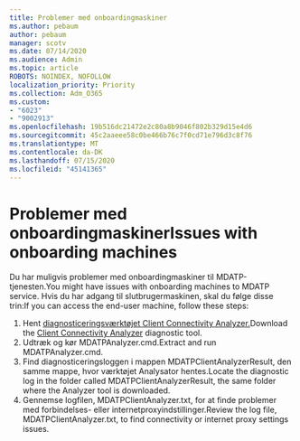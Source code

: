 ```yaml
---
title: Problemer med onboardingmaskiner
ms.author: pebaum
author: pebaum
manager: scotv
ms.date: 07/14/2020
ms.audience: Admin
ms.topic: article
ROBOTS: NOINDEX, NOFOLLOW
localization_priority: Priority
ms.collection: Adm_O365
ms.custom:
- "6023"
- "9002913"
ms.openlocfilehash: 19b516dc21472e2c80a8b9046f802b329d15e4d6
ms.sourcegitcommit: 45c2aaeee58c0be466b76c7f0cd71e796d3c8f76
ms.translationtype: MT
ms.contentlocale: da-DK
ms.lasthandoff: 07/15/2020
ms.locfileid: "45141365"
---
```

# <a name="issues-with-onboarding-machines"></a><span data-ttu-id="c91e0-102">Problemer med onboardingmaskiner</span><span class="sxs-lookup"><span data-stu-id="c91e0-102">Issues with onboarding machines</span></span>

<span data-ttu-id="c91e0-103">Du har muligvis problemer med onboardingmaskiner til MDATP-tjenesten.</span><span class="sxs-lookup"><span data-stu-id="c91e0-103">You might have issues with onboarding machines to MDATP service.</span></span> <span data-ttu-id="c91e0-104">Hvis du har adgang til slutbrugermaskinen, skal du følge disse trin:</span><span class="sxs-lookup"><span data-stu-id="c91e0-104">If you can access the end-user machine, follow these steps:</span></span>

1. <span data-ttu-id="c91e0-105">Hent [diagnosticeringsværktøjet Client Connectivity Analyzer.](https://aka.ms/mdatpanalyzer)</span><span class="sxs-lookup"><span data-stu-id="c91e0-105">Download the [Client Connectivity Analyzer](https://aka.ms/mdatpanalyzer) diagnostic tool.</span></span>
2. <span data-ttu-id="c91e0-106">Udtræk og kør MDATPAnalyzer.cmd.</span><span class="sxs-lookup"><span data-stu-id="c91e0-106">Extract and run MDATPAnalyzer.cmd.</span></span>
3. <span data-ttu-id="c91e0-107">Find diagnosticeringsloggen i mappen MDATPClientAnalyzerResult, den samme mappe, hvor værktøjet Analysator hentes.</span><span class="sxs-lookup"><span data-stu-id="c91e0-107">Locate the diagnostic log in the folder called MDATPClientAnalyzerResult, the same folder where the Analyzer tool is downloaded.</span></span>
4. <span data-ttu-id="c91e0-108">Gennemse logfilen, MDATPClientAnalyzer.txt, for at finde problemer med forbindelses- eller internetproxyindstillinger.</span><span class="sxs-lookup"><span data-stu-id="c91e0-108">Review the log file, MDATPClientAnalyzer.txt, to find connectivity or internet proxy settings issues.</span></span>